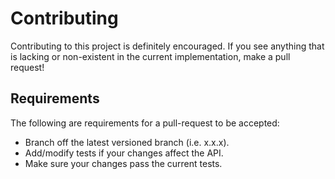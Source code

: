 # Contributing
Contributing to this project is definitely encouraged. If you see anything that is lacking or non-existent in the current implementation, make a pull request!

## Requirements
The following are requirements for a pull-request to be accepted:
* Branch off the latest versioned branch (i.e. x.x.x).
* Add/modify tests if your changes affect the API.
* Make sure your changes pass the current tests.
